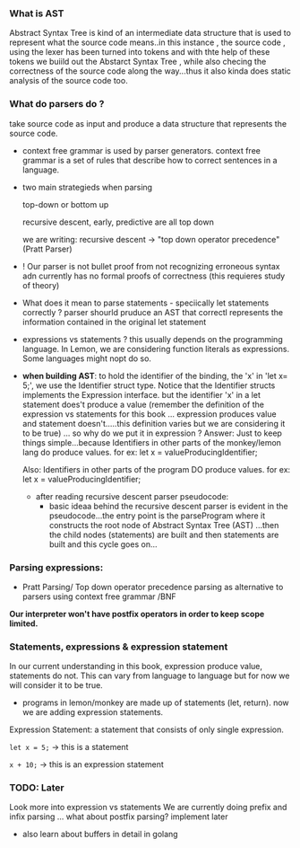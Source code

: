 ### What is AST

Abstract Syntax Tree is kind of an intermediate data structure that is used to represent what the source code means..in this instance , the source code , using the lexer has been turned into tokens and with thte help of these tokens we buiild out the Abstarct Syntax Tree , while also checing the correctness of the source code along the way...thus it also kinda does static analysis of the source code too.

### What do parsers do ?

take source code as input and produce a data structure that represents the source code. 

- context free grammar is used by parser generators. context free grammar is a set of rules that describe how to correct sentences in a language.

- two main strategieds when parsing

  top-down or bottom up

  recursive descent, early, predictive are all top down

  we are writing: recursive descent -> "top down operator precedence" (Pratt Parser)

- ! Our parser is not bullet proof from not recognizing erroneous syntax adn currently has no formal proofs of correctness (this requieres study of theory)
  
- What does it mean to parse statements - speciically let statements correctly ?
  parser shourld pruduce an AST that correctl represents the information contained in the original let statement

- expressions vs statements ?
  this usually depends on the programming language. In Lemon, we are considering function literals as expressions. Some languages might nopt do so.

- **when building AST**: to hold the identifier of the binding, the 'x' in 'let x= 5;', we
  use the Identifier struct type. Notice that the Identifier structs implements the Expression 
  interface. but the identifier 'x' in a let statement does't produce a value (remember the definition
  of the expression vs statements for this book ... expression produces value and statement doesn't.....this definition varies but we are considering it to be true) ... so why do we put it in expression ?
  Answer: Just to keep things simple...because Identifiers in other parts of the monkey/lemon lang do produce values. for ex: let x = valueProducingIdentifier;
  
  Also: Identifiers in other parts of the program DO produce values. for ex: let x = valueProducingIdentifier;

  - after reading recursive descent parser pseudocode:
    - basic ideaa behind the recursive descent parser is evident in the pseudocode...the entry point is the parseProgram where it constructs the root node of Abstract Syntax Tree (AST) ...then the child nodes (statements) are built and then statements are built and this cycle goes on...
  

### Parsing expressions:

- Pratt Parsing/ Top down operator precedence parsing as alternative to parsers using context free grammar /BNF

 **Our interpreter won't have postfix operators in order to keep scope limited.**

### Statements, expressions & expression statement

In our current understanding in this book, expression produce value, statements do not. This can vary from language to language but for now we will consider it to be true.

- programs in lemon/monkey are made up of statements (let, return). now we are adding expression statements.

Expression Statement: a statement that consists of only single expression. 

`let x = 5;` -> this is a statement

`x + 10;` -> this is an expression statement


### TODO: Later
 Look more into expression vs statements
 We are currently doing prefix and infix parsing ... what about postfix parsing? implement later

 - also learn about buffers in detail in golang